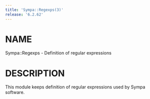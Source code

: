```yaml
---
title: 'Sympa::Regexps(3)'
release: '6.2.62'
---
```


# NAME

Sympa::Regexps - Definition of regular expressions

# DESCRIPTION

This module keeps definition of regular expressions used by Sympa software.
